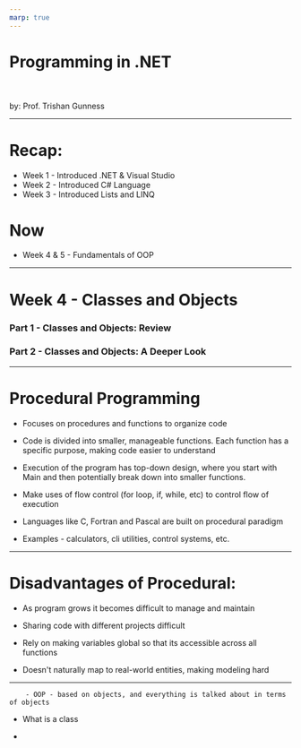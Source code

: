 ```yaml
---
marp: true
---
```


# Programming in .NET 
<br/>
<br/>
by: Prof. Trishan Gunness

---
# Recap:

- Week 1 - Introduced .NET & Visual Studio
- Week 2 - Introduced C# Language
- Week 3 - Introduced Lists and LINQ

# Now
- Week 4 & 5 - Fundamentals of OOP

---
# Week 4 - Classes and Objects

### Part 1 - Classes and Objects: Review
### Part 2 - Classes and Objects: A Deeper Look 

---

# Procedural Programming

- Focuses on procedures and functions to organize code

- Code is divided into smaller, manageable functions. Each function has a specific purpose, making code easier to understand

- Execution of the program has top-down design, where you start with Main and then potentially break down into smaller functions. 

- Make uses of flow control (for loop, if, while, etc) to control flow of execution

- Languages like C, Fortran and Pascal are built on procedural paradigm 

- Examples - calculators, cli utilities, control systems, etc.

--- 

# Disadvantages of Procedural:

- As program grows it becomes difficult to manage and maintain

- Sharing code with different projects difficult

- Rely on making variables global so that its accessible across all functions

- Doesn't naturally map to real-world entities, making modeling hard

---












        - OOP - based on objects, and everything is talked about in terms of objects
- What is a class

-  
